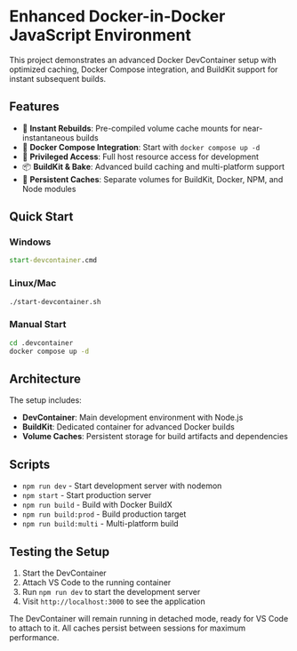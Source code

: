 # Enhanced Docker-in-Docker JavaScript Environment

This project demonstrates an advanced Docker DevContainer setup with optimized caching, Docker Compose integration, and BuildKit support for instant subsequent builds.

## Features

- 🚀 **Instant Rebuilds**: Pre-compiled volume cache mounts for near-instantaneous builds
- 🐳 **Docker Compose Integration**: Start with `docker compose up -d`
- 🔧 **Privileged Access**: Full host resource access for development
- 📦 **BuildKit & Bake**: Advanced build caching and multi-platform support
- 💾 **Persistent Caches**: Separate volumes for BuildKit, Docker, NPM, and Node modules

## Quick Start

### Windows

```cmd
start-devcontainer.cmd
```

### Linux/Mac

```bash
./start-devcontainer.sh
```

### Manual Start

```bash
cd .devcontainer
docker compose up -d
```

## Architecture

The setup includes:

- **DevContainer**: Main development environment with Node.js
- **BuildKit**: Dedicated container for advanced Docker builds
- **Volume Caches**: Persistent storage for build artifacts and dependencies

## Scripts

- `npm run dev` - Start development server with nodemon
- `npm start` - Start production server
- `npm run build` - Build with Docker BuildX
- `npm run build:prod` - Build production target
- `npm run build:multi` - Multi-platform build

## Testing the Setup

1. Start the DevContainer
2. Attach VS Code to the running container
3. Run `npm run dev` to start the development server
4. Visit `http://localhost:3000` to see the application

The DevContainer will remain running in detached mode, ready for VS Code to attach to it. All caches persist between sessions for maximum performance.
